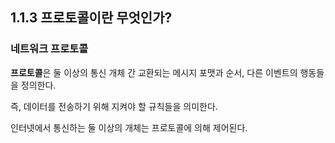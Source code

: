 ## 1.1.3 프로토콜이란 무엇인가?

### 네트워크 프로토콜

**프로토콜**은 둘 이상의 통신 개체 간 교환되는 메시지 포맷과 순서, 다른 이벤트의 행동들을 정의한다.

즉, 데이터를 전송하기 위해 지켜야 할 규칙들을 의미한다.

인터넷에서 통신하는 둘 이상의 개체는 프로토콜에 의해 제어된다.
